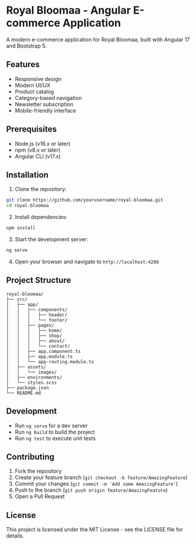 # Royal Bloomaa - Angular E-commerce Application

A modern e-commerce application for Royal Bloomaa, built with Angular 17 and Bootstrap 5.

## Features

- Responsive design
- Modern UI/UX
- Product catalog
- Category-based navigation
- Newsletter subscription
- Mobile-friendly interface

## Prerequisites

- Node.js (v16.x or later)
- npm (v8.x or later)
- Angular CLI (v17.x)

## Installation

1. Clone the repository:
```bash
git clone https://github.com/yourusername/royal-bloomaa.git
cd royal-bloomaa
```

2. Install dependencies:
```bash
npm install
```

3. Start the development server:
```bash
ng serve
```

4. Open your browser and navigate to `http://localhost:4200`

## Project Structure

```
royal-bloomaa/
├── src/
│   ├── app/
│   │   ├── components/
│   │   │   ├── header/
│   │   │   └── footer/
│   │   ├── pages/
│   │   │   ├── home/
│   │   │   ├── shop/
│   │   │   ├── about/
│   │   │   └── contact/
│   │   ├── app.component.ts
│   │   ├── app.module.ts
│   │   └── app-routing.module.ts
│   ├── assets/
│   │   └── images/
│   ├── environments/
│   └── styles.scss
├── package.json
└── README.md
```

## Development

- Run `ng serve` for a dev server
- Run `ng build` to build the project
- Run `ng test` to execute unit tests

## Contributing

1. Fork the repository
2. Create your feature branch (`git checkout -b feature/AmazingFeature`)
3. Commit your changes (`git commit -m 'Add some AmazingFeature'`)
4. Push to the branch (`git push origin feature/AmazingFeature`)
5. Open a Pull Request

## License

This project is licensed under the MIT License - see the LICENSE file for details. 